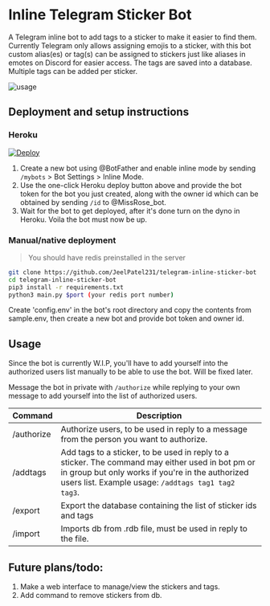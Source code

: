 
# Inline Telegram Sticker Bot
A Telegram inline bot to add tags to a sticker to make it easier to find them. Currently Telegram only allows assigning emojis to a sticker, with this bot custom alias(es) or tag(s) can be assigned to stickers just like aliases in emotes on Discord for easier access. The tags are saved into a database. Multiple tags can be added per sticker.

![usage](https://i.imgur.com/m4K86Cw.png)

## Deployment and setup instructions
### Heroku
[![Deploy](https://www.herokucdn.com/deploy/button.svg)](https://www.heroku.com/deploy/?template=https://github.com/JeelPatel231/telegram-inline-sticker-bot)
1. Create a new bot using @BotFather and enable inline mode by sending `/mybots` > Bot Settings > Inline Mode.
2. Use the one-click Heroku deploy button above and provide the bot token for the bot you just created, along with the owner id which can be obtained by sending `/id` to @MissRose_bot.
3. Wait for the bot to get deployed, after it's done turn on the dyno in Heroku. Voila the bot must now be up.

### Manual/native deployment
>You should have redis preinstalled in the server
```sh
git clone https://github.com/JeelPatel231/telegram-inline-sticker-bot
cd telegram-inline-sticker-bot
pip3 install -r requirements.txt
python3 main.py $port (your redis port number)
```
Create 'config.env' in the bot's root directory and copy the contents from sample.env, then create a new bot and provide bot token and owner id.

## Usage
Since the bot is currently W.I.P, you'll have to add yourself into the authorized users list manually to be able to use the bot. Will be fixed later. 

Message the bot in private with `/authorize` while replying to your own message to add yourself into the list of authorized users. 

|Command|Description  
|--|--|
|/authorize|Authorize users, to be used in reply to a message from the person you want to authorize.|
|/addtags|Add tags to a sticker, to be used in reply to a sticker. The command may either used in bot pm or in group but only works if you're in the authorized users list. Example usage: `/addtags tag1 tag2 tag3`.|
|/export|Export the database containing the list of sticker ids and tags
|/import|Imports db from .rdb file, must be used in reply to the file.


## Future plans/todo:
1. Make a web interface to manage/view the stickers and tags.
2. Add command to remove stickers from db.

